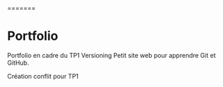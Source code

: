 =======
# Portfolio
Portfolio en cadre du TP1 Versioning
Petit site web pour apprendre Git et GitHub.

Création conflit pour TP1
